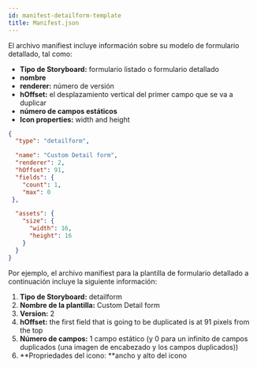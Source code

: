 ```yaml
---
id: manifest-detailform-template
title: Manifest.json
---
```


El archivo manifiest incluye información sobre su modelo de formulario detallado, tal como:

* **Tipo de Storyboard:** formulario listado o formulario detallado
* **nombre**
* **renderer:** número de versión
* **hOffset:** el desplazamiento vertical del primer campo que se va a duplicar
* **número de campos estáticos**
* **Icon properties:** width and height


```json
{
  "type": "detailform",

  "name": "Custom Detail form",
  "renderer": 2,  
  "hOffset": 91, 
  "fields": {
    "count": 1, 
    "max": 0
 },

  "assets": {
    "size": {
      "width": 16,
      "height": 16
    }
  }
}

```

Por ejemplo, el archivo manifiest para la plantilla de formulario detallado a continuación incluye la siguiente información:

1. **Tipo de Storyboard:** detailform
2. **Nombre de la plantilla:** Custom Detail form
3. **Version:** 2
4. **hOffset:** the first field that is going to be duplicated is at 91 pixels from the top
5. **Número de campos:** 1 campo estático (y 0 para un infinito de campos duplicados (una imagen de encabezado y los campos duplicados))
6. **Propriedades del icono: **ancho y alto del icono
